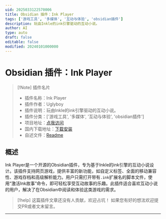 ```yaml
---
uid: 2025033122570006
title: Obsidian 插件：Ink Player
tags: ['游戏工具', '多媒体', '互动与体验', 'obsidian插件']
description: 玩由Inkle的ink引擎驱动的互动小说。
author: AI
type: auto
draft: false
editable: false
modified: 20240101000000
---
```


# Obsidian 插件：Ink Player

> [!Note] 插件名片
> - 插件名称：Ink Player
> - 插件作者：Uglyboy
> - 插件说明：玩由Inkle的ink引擎驱动的互动小说。
> - 插件分类：['游戏工具', '多媒体', '互动与体验', 'obsidian插件']
> - 项目地址：[点我访问](https://github.com/uglyboy-tl/obsidian-ink-player)
> - 国内下载地址：[下载安装](https://pkmer.cn/products/plugin/pluginMarket/?ink-player)
> - 自述文件：[Readme](https://ghproxy.net/https://raw.githubusercontent.com/uglyboy-tl/obsidian-ink-player/master/README.md)



## 概述

Ink Player是一个开源的Obsidian插件，专为基于Inkle的ink引擎的互动小说设计。该插件支持网页游戏，提供丰富的新功能，如自定义标签、全面的移动兼容性、游戏存档和高级解析能力。用户只需打开带有`.ink`扩展名的脚本文件，使用“激活Ink故事”命令，即可轻松享受互动故事的乐趣。此插件适合喜欢互动小说的用户，解决了在Obsidian中阅读和体验这类游戏的需求。


> [!help] 
> 这篇插件文章还没有人贡献，欢迎占坑！
> 如果您有好的想法欢迎提交PR或者文末留言。
> 

---



